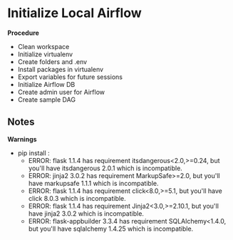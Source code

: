 # Initialize Local Airflow

**Procedure**

- Clean workspace
- Initialize virtualenv
- Create folders and .env
- Install packages in virtualenv
- Export variables for future sessions
- Initialize Airflow DB
- Create admin user for Airflow
- Create sample DAG

## Notes

**Warnings**

- pip install :
  - ERROR: flask 1.1.4 has requirement itsdangerous<2.0,>=0.24, but you'll have itsdangerous 2.0.1 which is incompatible.
  - ERROR: jinja2 3.0.2 has requirement MarkupSafe>=2.0, but you'll have markupsafe 1.1.1 which is incompatible.
  - ERROR: flask 1.1.4 has requirement click<8.0,>=5.1, but you'll have click 8.0.3 which is incompatible.
  - ERROR: flask 1.1.4 has requirement Jinja2<3.0,>=2.10.1, but you'll have jinja2 3.0.2 which is incompatible.
  - ERROR: flask-appbuilder 3.3.4 has requirement SQLAlchemy<1.4.0, but you'll have sqlalchemy 1.4.25 which is incompatible.
